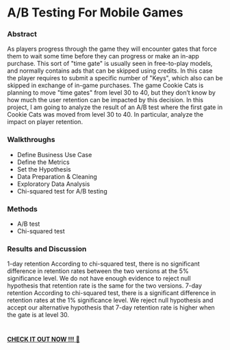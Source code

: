 # A/B Testing For Mobile Games

### Abstract
As players progress through the game they will encounter gates that force them to wait some time before they can progress or make an in-app purchase.
This sort of "time gate" is usually seen in free-to-play models, and normally contains ads that can be skipped using credits. In this case the player requires to submit a specific number of "Keys", which also can be skipped in exchange of in-game purchases. The game Cookie Cats is planning to move  "time gates" from level 30 to 40, but they don’t know by how much the user retention can be impacted by this decision.
In this project, I am going to analyze the result of an A/B test where the first gate in Cookie Cats was moved from level 30 to 40. In particular, analyze the impact on player retention.

### Walkthroughs
* Define Business Use Case 
* Define the Metrics
* Set the Hypothesis
* Data Preparation & Cleaning
* Exploratory Data Analysis
* Chi-squared test for A/B testing


### Methods
* A/B test
* Chi-squared test

### Results and Discussion
1-day retention
According to chi-squared test, there is no significant difference in retention rates between the two versions at the 5% significance level. We do not have enough evidence to reject null hypothesis that retention rate is the same for the two versions.
7-day retention
According to chi-squared test, there is a significant difference in retention rates at the 1% significance level. We reject null hypothesis and accept our alternative hypothesis that 7-day retention rate is higher when the gate is at level 30.

# 
[**CHECK IT OUT NOW !!!** 👀 ](https://github.com/kkwwym/AB-Testing-For-Mobile-Games/blob/main/project.ipynb)
